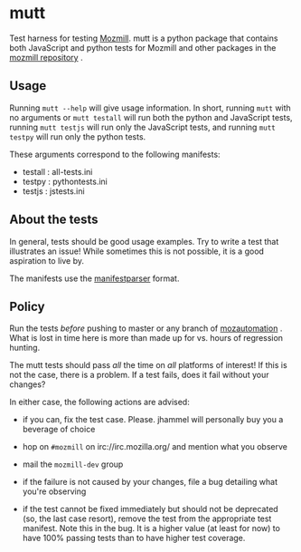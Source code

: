 # mutt

Test harness for testing [Mozmill](https://developer.mozilla.org/en/Mozmill).
mutt is a python package that contains both JavaScript and python tests for
Mozmill and other packages in the 
[mozmill repository](http://github.com/mozautomation/mozmill) .


## Usage

Running `mutt --help` will give usage information.  In short, running
`mutt` with no arguments or `mutt testall` will run both the python
and JavaScript tests, running `mutt testjs` will run only the JavaScript
tests, and running `mutt testpy` will run only the python tests.

These arguments correspond to the following manifests:

- testall : all-tests.ini
- testpy : pythontests.ini
- testjs : jstests.ini


## About the tests

In general, tests should be good usage examples.  Try to write a test
that illustrates an issue!  While sometimes this is not possible, it
is a good aspiration to live by.

The manifests use the
[manifestparser](http://hg.mozilla.org/automation/ManifestDestiny)
format.


## Policy

Run the tests *before* pushing to master or any branch of
[mozautomation](http://github.com/mozautomation/mozmill) . What is
lost in time here is more than made up for vs. hours of regression hunting.

The mutt tests should pass *all* the time on *all* platforms of
interest!  If this is not the case, there is a problem.  If a test
fails, does it fail without your changes?  

In either case, the following actions are advised:

- if you can, fix the test case. Please. jhammel will personally buy
  you a beverage of choice

- hop on `#mozmill` on irc://irc.mozilla.org/ and mention what you
  observe

- mail the `mozmill-dev` group

- if the failure is not caused by your changes, file a bug detailing
  what you're observing

- if the test cannot be fixed immediately but should not be deprecated
  (so, the last case resort), remove the test from the appropriate
  test manifest.  Note this in the bug.  It is a higher value (at
  least for now) to have 100% passing tests than to have higher test coverage.
